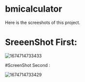 # bmicalculator

Here is the screeshots of this project.

# SreeenShot First: 

![1674714733433](https://user-images.githubusercontent.com/113275452/214772964-5681234d-1d78-4286-b304-3dd4f1011df3.jpg)


#ScreenShot Second :

![1674714733429](https://user-images.githubusercontent.com/113275452/214773076-0dc94c44-2a19-4032-ae69-51046f2ce409.jpg)
